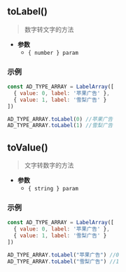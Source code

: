 ## toLabel()

> 数字转文字的方法
- **参数**
  * `{ number } param`

### 示例
```javascript
const AD_TYPE_ARRAY = LabelArray([
  { value: 0, label: '苹果广告' },
  { value: 1, label: '雪梨广告' }
])

AD_TYPE_ARRAY.toLabel(0) //苹果广告
AD_TYPE_ARRAY.toLabel(1) //雪梨广告       
```


## toValue()

> 文字转数字的方法
- **参数**
  * `{ string } param`

### 示例
```javascript
const AD_TYPE_ARRAY = LabelArray([
  { value: 0, label: '苹果广告' },
  { value: 1, label: '雪梨广告' }
])

AD_TYPE_ARRAY.toLabel("苹果广告") //0
AD_TYPE_ARRAY.toLabel("雪梨广告") //1    
```


